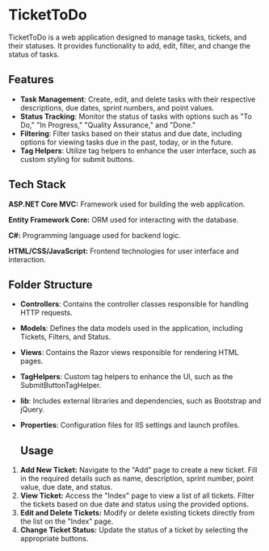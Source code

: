 # TicketToDo

TicketToDo is a web application designed to manage tasks, tickets, and their statuses. It provides functionality to add, edit, filter, and change the status of tasks.

## Features

- **Task Management**: Create, edit, and delete tasks with their respective descriptions, due dates, sprint numbers, and point values.
- **Status Tracking**: Monitor the status of tasks with options such as "To Do," "In Progress," "Quality Assurance," and "Done."
- **Filtering**: Filter tasks based on their status and due date, including options for viewing tasks due in the past, today, or in the future.
- **Tag Helpers**: Utilize tag helpers to enhance the user interface, such as custom styling for submit buttons.
  
## Tech Stack

**ASP.NET Core MVC:** Framework used for building the web application.

**Entity Framework Core:** ORM used for interacting with the database.

**C#:** Programming language used for backend logic.

**HTML/CSS/JavaScript:** Frontend technologies for user interface and interaction.

  
## Folder Structure

- **Controllers**: Contains the controller classes responsible for handling HTTP requests.
- **Models**: Defines the data models used in the application, including Tickets, Filters, and Status.
- **Views**: Contains the Razor views responsible for rendering HTML pages.
- **TagHelpers**:  Custom tag helpers to enhance the UI, such as the SubmitButtonTagHelper.
- **lib**:  Includes external libraries and dependencies, such as Bootstrap and jQuery.
- **Properties**: Configuration files for IIS settings and launch profiles.

  ## Usage
  
1. **Add New Ticket:** Navigate to the "Add" page to create a new ticket. Fill in the required details such as name, description, sprint number, point value, due date, and status.
2. **View Ticket:** Access the "Index" page to view a list of all tickets. Filter the tickets based on due date and status using the provided options.
3. **Edit and Delete Tickets:** Modify or delete existing tickets directly from the list on the "Index" page.
4. **Change Ticket Status:** Update the status of a ticket by selecting the appropriate buttons. 
